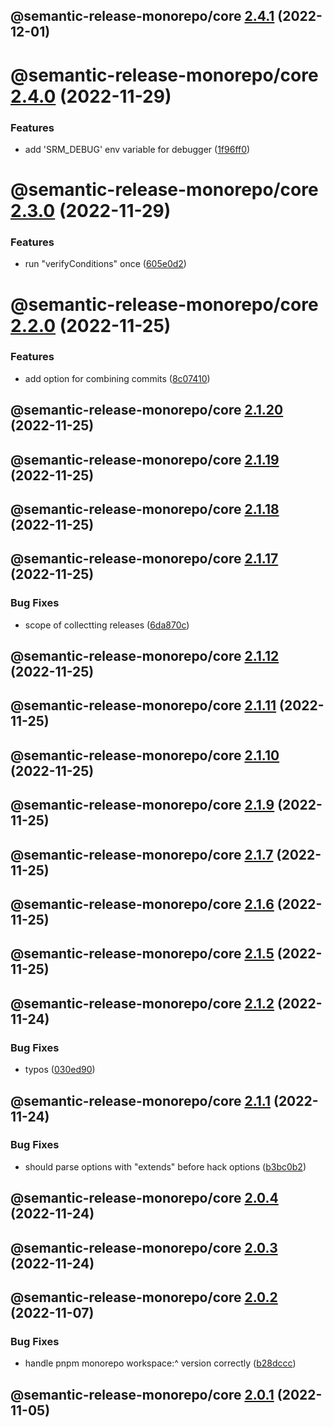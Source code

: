 ## @semantic-release-monorepo/core [2.4.1](https://github.com/bubkoo/semantic-release-monorepo/compare/@semantic-release-monorepo/core@2.4.0...@semantic-release-monorepo/core@2.4.1) (2022-12-01)

# @semantic-release-monorepo/core [2.4.0](https://github.com/bubkoo/semantic-release-monorepo/compare/@semantic-release-monorepo/core@2.3.0...@semantic-release-monorepo/core@2.4.0) (2022-11-29)


### Features

* add 'SRM_DEBUG' env variable for debugger ([1f96ff0](https://github.com/bubkoo/semantic-release-monorepo/commit/1f96ff0fab01fe4e4b9291c14c32860a31494422))

# @semantic-release-monorepo/core [2.3.0](https://github.com/bubkoo/semantic-release-monorepo/compare/@semantic-release-monorepo/core@2.2.0...@semantic-release-monorepo/core@2.3.0) (2022-11-29)


### Features

* run "verifyConditions" once ([605e0d2](https://github.com/bubkoo/semantic-release-monorepo/commit/605e0d2c37b90315b0fbe613b454dc464140613b))

# @semantic-release-monorepo/core [2.2.0](https://github.com/bubkoo/semantic-release-monorepo/compare/@semantic-release-monorepo/core@2.1.20...@semantic-release-monorepo/core@2.2.0) (2022-11-25)


### Features

* add option for combining commits ([8c07410](https://github.com/bubkoo/semantic-release-monorepo/commit/8c074102468200cee0cbaf64ce7dac1828984e1d))

## @semantic-release-monorepo/core [2.1.20](https://github.com/bubkoo/semantic-release-monorepo/compare/@semantic-release-monorepo/core@2.1.19...@semantic-release-monorepo/core@2.1.20) (2022-11-25)

## @semantic-release-monorepo/core [2.1.19](https://github.com/bubkoo/semantic-release-monorepo/compare/@semantic-release-monorepo/core@2.1.18...@semantic-release-monorepo/core@2.1.19) (2022-11-25)

## @semantic-release-monorepo/core [2.1.18](https://github.com/bubkoo/semantic-release-monorepo/compare/@semantic-release-monorepo/core@2.1.17...@semantic-release-monorepo/core@2.1.18) (2022-11-25)

## @semantic-release-monorepo/core [2.1.17](https://github.com/bubkoo/semantic-release-monorepo/compare/@semantic-release-monorepo/core@2.1.16...@semantic-release-monorepo/core@2.1.17) (2022-11-25)

### Bug Fixes

* scope of collectting releases ([6da870c](https://github.com/bubkoo/semantic-release-monorepo/commit/6da870c041be91cf0390910ff98441e007992b10))

## @semantic-release-monorepo/core [2.1.12](https://github.com/bubkoo/semantic-release-monorepo/compare/@semantic-release-monorepo/core@2.1.11...@semantic-release-monorepo/core@2.1.12) (2022-11-25)

## @semantic-release-monorepo/core [2.1.11](https://github.com/bubkoo/semantic-release-monorepo/compare/@semantic-release-monorepo/core@2.1.10...@semantic-release-monorepo/core@2.1.11) (2022-11-25)

## @semantic-release-monorepo/core [2.1.10](https://github.com/bubkoo/semantic-release-monorepo/compare/@semantic-release-monorepo/core@2.1.9...@semantic-release-monorepo/core@2.1.10) (2022-11-25)

## @semantic-release-monorepo/core [2.1.9](https://github.com/bubkoo/semantic-release-monorepo/compare/@semantic-release-monorepo/core@2.1.8...@semantic-release-monorepo/core@2.1.9) (2022-11-25)

## @semantic-release-monorepo/core [2.1.7](https://github.com/bubkoo/semantic-release-monorepo/compare/@semantic-release-monorepo/core@2.1.6...@semantic-release-monorepo/core@2.1.7) (2022-11-25)

## @semantic-release-monorepo/core [2.1.6](https://github.com/bubkoo/semantic-release-monorepo/compare/@semantic-release-monorepo/core@2.1.5...@semantic-release-monorepo/core@2.1.6) (2022-11-25)

## @semantic-release-monorepo/core [2.1.5](https://github.com/bubkoo/semantic-release-monorepo/compare/@semantic-release-monorepo/core@2.1.4...@semantic-release-monorepo/core@2.1.5) (2022-11-25)

## @semantic-release-monorepo/core [2.1.2](https://github.com/bubkoo/semantic-release-monorepo/compare/@semantic-release-monorepo/core@2.1.1...@semantic-release-monorepo/core@2.1.2) (2022-11-24)


### Bug Fixes

* typos ([030ed90](https://github.com/bubkoo/semantic-release-monorepo/commit/030ed9061c337c15086cc788bb06e28b2d0deb58))

## @semantic-release-monorepo/core [2.1.1](https://github.com/bubkoo/semantic-release-monorepo/compare/@semantic-release-monorepo/core@2.1.0...@semantic-release-monorepo/core@2.1.1) (2022-11-24)


### Bug Fixes

* should parse options with "extends" before hack options ([b3bc0b2](https://github.com/bubkoo/semantic-release-monorepo/commit/b3bc0b22327834fa1c5962067a0fe1e98dade535))

## @semantic-release-monorepo/core [2.0.4](https://github.com/bubkoo/semantic-release-monorepo/compare/@semantic-release-monorepo/core@2.0.3...@semantic-release-monorepo/core@2.0.4) (2022-11-24)

## @semantic-release-monorepo/core [2.0.3](https://github.com/bubkoo/semantic-release-monorepo/compare/@semantic-release-monorepo/core@2.0.2...@semantic-release-monorepo/core@2.0.3) (2022-11-24)

## @semantic-release-monorepo/core [2.0.2](https://github.com/bubkoo/semantic-release-monorepo/compare/@semantic-release-monorepo/core@2.0.1...@semantic-release-monorepo/core@2.0.2) (2022-11-07)


### Bug Fixes

* handle pnpm monorepo workspace:^ version correctly ([b28dccc](https://github.com/bubkoo/semantic-release-monorepo/commit/b28dccc59aabe3660a2b7a50270ff930895e06b7))

## @semantic-release-monorepo/core [2.0.1](https://github.com/bubkoo/semantic-release-monorepo/compare/@semantic-release-monorepo/core@2.0.0...@semantic-release-monorepo/core@2.0.1) (2022-11-05)
